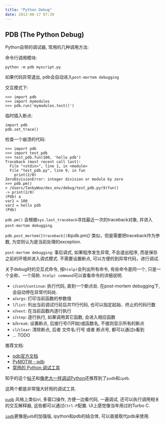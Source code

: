 ```yaml
---
title: "Python Debug"
date: 2013-08-17 07:39
---
```



## PDB (The Python Debug) ##

Python自带的调试器, 常用的几种调用方法:

命令行调用模块:

    python -m pdb myscript.py

如果代码异常退出, pdb会自动进入`post-mortem debugging`

交互模式下:

    >>> import pdb
    >>> import mymodules
    >>> pdb.run('mymodules.test()')

临时插入断点:

    import pdb
    pdb.set_trace()

检查一个崩溃的代码:

    >>> import pdb
    >>> import test_pdb
    >>> test_pdb.fun(100, 'hello pdb')
    Traceback (most recent call last):
      File "<stdin>", line 1, in <module>
      File "test_pdb.py", line 9, in fun
        print(2/0)
    ZeroDivisionError: integer division or modulo by zero
    >>> pdb.pm()
    > /Users/TankyWoo/dev_env/debug/test_pdb.py(9)fun()
    -> print(2/0)
    (Pdb) a
    var1 = 100
    var2 = hello pdb
    (Pdb)

`pdb.pm()` 会根据`sys.last_traceback`寻找最近一次的traceback对象, 并进入`post-mortem debugging`.

`pdb.post_mortem([traceback])和`pdb.pm()`类似，但是需要把traceback作为参数, 为空则认为是当前处理的exception.


`post-mortem debugging`: 事后调式, 如果程序发生异常, 不会退出程序, 而是保存之前的环境并进入调式模式. 不需要设置断点, 可以方便的到异常代码，进行调试.

关于debug时的交互式命令, 按`h(elp)`会列出所有命令, 有些命令是同一个, 只是一个全称、一个简称. `h(elp) command`可以查看命令的详细说明.

* `c`/`cont`/`continue`: 执行代码, 直到一个断点处. 在post-mortem debugging下, 会自动停在异常代码处.
* `a`/`args`: 打印当前函数的参数值
* `l`/`list`: 列出当前调试行前后共11行代码, 也可以指定起始、终止的代码行数
* `n`/`next`: 在当前函数内逐行执行
* `s`/`step`: 逐行执行, 如果调用其它函数, 会进入相应函数
* `b`/`break`: 设置断点, 后接行号(1开始)或函数名, 不接则显示所有的断点
* `cl`/`clear`: 清除断点, 后者 文件名:行号 或者 断点号, 都可以通过`b`看到
* ... TODO

推荐文档:

* [pdb官方文档](https://docs.python.org/2/library/pdb.html)
* [PyMOTW - pdb](http://pymotw.com/2/pdb/)
* [常用的 Python 调试工具](http://blog.jobbole.com/51062/?replytocom=42831)

知乎的这个[帖子](http://www.zhihu.com/question/21572891)和[像老大一样调试Python](http://blog.jobbole.com/52171/)还推荐到了`pudb`和`ipdb`.

这两个都是非常强大好用的调试工具.

[`pudb`](https://pypi.python.org/pypi/pudb) 风格上类似vi, 多窗口操作, 方便一边看代码, 一遍调试, 还可以执行调用相关的交互解释器, 这些都可以通过`Ctrl-P`配置. UI上感觉像当年用过的Turbo C.

[`ipdb`](https://pypi.python.org/pypi/ipdb)更像是`pdb`的加强版, ipython和pdb的结合体, 可以直接取代pdb来使用.


